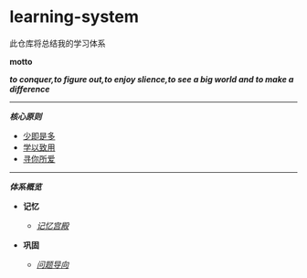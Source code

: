 # learning-system
此仓库将总结我的学习体系

**motto**

***to conquer,to figure out,to enjoy slience,to see a big world and to make a difference***
***
***核心原则***
   * [少即是多](md/less_more.md)
   * [学以致用](md/to_use.md)
   * [寻你所爱](md/find_love.md)

***
***体系概览***
* **记忆**

   * *[记忆宫殿](md/mind_palace.md)*
* **巩固**
    
    * *[问题导向](md/probelms.md)* 

